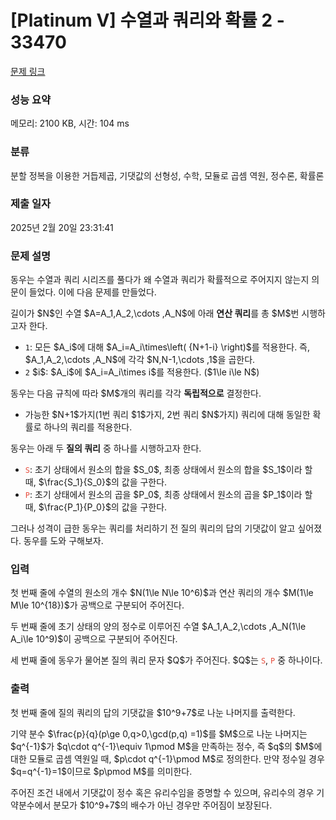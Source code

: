 # [Platinum V] 수열과 쿼리와 확률 2 - 33470 

[문제 링크](https://www.acmicpc.net/problem/33470) 

### 성능 요약

메모리: 2100 KB, 시간: 104 ms

### 분류

분할 정복을 이용한 거듭제곱, 기댓값의 선형성, 수학, 모듈로 곱셈 역원, 정수론, 확률론

### 제출 일자

2025년 2월 20일 23:31:41

### 문제 설명

<p>동우는 수열과 쿼리 시리즈를 풀다가 왜 수열과 쿼리가 확률적으로 주어지지 않는지 의문이 들었다. 이에 다음 문제를 만들었다.</p>

<p>길이가 $N$인 수열 $A=A_1,A_2,\cdots ,A_N$에 아래 <strong>연산 쿼리</strong>를 총 $M$번 시행하고자 한다.</p>

<ul>
	<li><code>1</code>: 모든 $A_i$에 대해 $A_i=A_i\times\left( {N+1-i} \right)$를 적용한다. 즉, $A_1,A_2,\cdots ,A_N$에 각각 $N,N-1,\cdots ,1$을 곱한다.</li>
	<li><code>2</code> $i$: $A_i$에 $A_i=A_i\times i$를 적용한다. ($1\le i\le N$)</li>
</ul>

<p>동우는 다음 규칙에 따라 $M$개의 쿼리를 각각 <strong>독립적으로</strong> 결정한다.</p>

<ul>
	<li>가능한 $N+1$가지(1번 쿼리 $1$가지, 2번 쿼리 $N$가지) 쿼리에 대해 동일한 확률로 하나의 쿼리를 적용한다.</li>
</ul>

<p>동우는 아래 두 <strong>질의 쿼리</strong> 중 하나를 시행하고자 한다.</p>

<ul>
	<li><span style="color:#e74c3c;"><code>S</code></span>: 초기 상태에서 원소의 합을 $S_0$, 최종 상태에서 원소의 합을 $S_1$이라 할 때, $\frac{S_1}{S_0}$의 값을 구한다.</li>
	<li><span style="color:#e74c3c;"><code>P</code></span>: 초기 상태에서 원소의 곱을 $P_0$, 최종 상태에서 원소의 곱을 $P_1$이라 할 때, $\frac{P_1}{P_0}$의 값을 구한다.</li>
</ul>

<p>그러나 성격이 급한 동우는 쿼리를 처리하기 전 질의 쿼리의 답의 기댓값이 알고 싶어졌다. 동우를 도와 구해보자.</p>

### 입력 

 <p>첫 번째 줄에 수열의 원소의 개수 $N(1\le N\le 10^6)$과 연산 쿼리의 개수 $M(1\le M\le 10^{18})$가 공백으로 구분되어 주어진다.</p>

<p>두 번째 줄에 초기 상태의 양의 정수로 이루어진 수열 $A_1,A_2,\cdots ,A_N(1\le A_i\le 10^9)$이 공백으로 구분되어 주어진다.</p>

<p>세 번째 줄에 동우가 물어본 질의 쿼리 문자 $Q$가 주어진다. $Q$는 <span style="color:#e74c3c;"><code>S</code></span>, <span style="color:#e74c3c;"><code>P</code></span> 중 하나이다.</p>

### 출력 

 <p>첫 번째 줄에 질의 쿼리의 답의 기댓값을 $10^9+7$로 나눈 나머지를 출력한다.</p>

<p>기약 분수 $\frac{p}{q}(p\ge 0,q>0,\gcd(p,q) =1)$를 $M$으로 나눈 나머지는 $q^{-1}$가 $q\cdot q^{-1}\equiv 1\pmod M$을 만족하는 정수, 즉 $q$의 $M$에 대한 모듈로 곱셈 역원일 때, $p\cdot q^{-1}\pmod M$로 정의한다. 만약 정수일 경우 $q=q^{-1}=1$이므로 $p\pmod M$를 의미한다.</p>

<p>주어진 조건 내에서 기댓값이 정수 혹은 유리수임을 증명할 수 있으며, 유리수의 경우 기약분수에서 분모가 $10^9+7$의 배수가 아닌 경우만 주어짐이 보장된다.</p>

